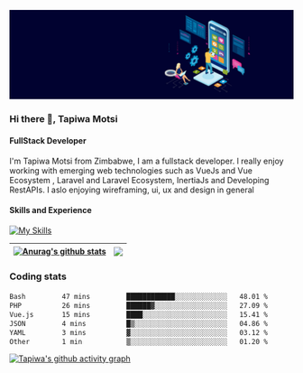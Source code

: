 ![FullStack Developer](https://github.com/Tapiwa-1/Tapiwa-1/blob/main/banner.jpg)
### Hi there 👋, Tapiwa Motsi
#### FullStack Developer

I'm Tapiwa Motsi from Zimbabwe, I am a fullstack developer. l really enjoy working with emerging web technologies such as VueJs and Vue Ecosystem , Laravel and Laravel Ecosystem, InertiaJs and Developing RestAPIs. I aslo enjoying wireframing, ui, ux and design in general

#### Skills and Experience
[![My Skills](https://skillicons.dev/icons?i=vuejs,laravel,docker)](https://skillicons.dev)

| <a href="https://github.com/anuraghazra/github-readme-stats"><img align="center" src="https://github-readme-stats.vercel.app/api?username=tapiwa-1&show_icons=true&include_all_commits=true&theme=buefy&hide_border=true" alt="Anurag's github stats" /></a> | <a href="https://github.com/anuraghazra/github-readme-stats"><img align="center" src="https://github-readme-stats.vercel.app/api/top-langs/?username=tapiwa-1&layout=compact&theme=buefy&hide_border=true" /></a> |
| ------------- | ------------- |

### Coding stats

<!--START_SECTION:waka-->

```text
Bash         47 mins         ████████████░░░░░░░░░░░░░   48.01 %
PHP          26 mins         ██████▓░░░░░░░░░░░░░░░░░░   27.09 %
Vue.js       15 mins         ████░░░░░░░░░░░░░░░░░░░░░   15.41 %
JSON         4 mins          █▒░░░░░░░░░░░░░░░░░░░░░░░   04.86 %
YAML         3 mins          ▓░░░░░░░░░░░░░░░░░░░░░░░░   03.12 %
Other        1 min           ▒░░░░░░░░░░░░░░░░░░░░░░░░   01.20 %
```

<!--END_SECTION:waka-->

[![Tapiwa's github activity graph](https://github-readme-activity-graph.cyclic.app/graph?username=Tapiwa-1&theme=vue)](https://github.com/tapiwa-1/github-readme-activity-graph)


